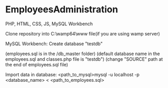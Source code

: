 # EmployeesAdministration
PHP, HTML, CSS, JS, MySQL Workbench

Clone repository into C:\wamp64\www file(if you are using wamp server)

MySQL Workbench:
Create database "testdb"

(employees.sql is in the /db_master folder)
(default database name in the employees.sql and classes.php file is "testdb")
(change "SOURCE" path at the end of employees.sql file)

Import data in database:
<path_to_mysql>mysql -u localhost -p <database_name> < <path_to_employees.sql>
